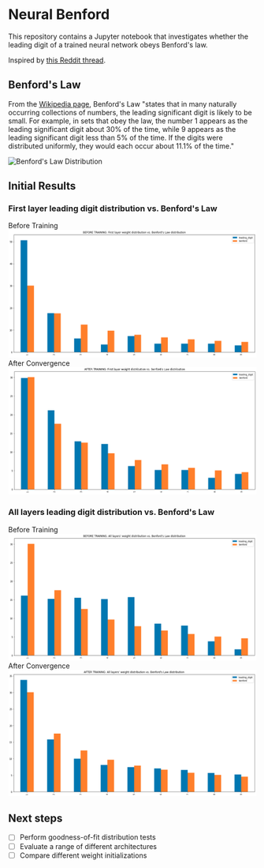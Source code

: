# Neural Benford
This repository contains a Jupyter notebook that investigates whether the leading digit of a trained neural network obeys Benford's law.

Inspired by [this Reddit thread](https://www.reddit.com/r/learnmachinelearning/comments/ibesos/the_weights_of_my_first_hidden_layer_start_to/).

## Benford's Law
From the [Wikipedia page](https://en.wikipedia.org/wiki/Benford%27s_law), Benford's Law "states that in many naturally occurring collections of numbers, the leading significant digit is likely to be small. For example, in sets that obey the law, the number 1 appears as the leading significant digit about 30% of the time, while 9 appears as the leading significant digit less than 5% of the time. If the digits were distributed uniformly, they would each occur about 11.1% of the time."

![Benford's Law Distribution](https://upload.wikimedia.org/wikipedia/commons/thumb/4/46/Rozklad_benforda.svg/768px-Rozklad_benforda.svg.png)

## Initial Results

### First layer leading digit distribution vs. Benford's Law
Before Training
![Before training](https://github.com/alxcnwy/neuralbenford/blob/master/plots/before_layer1.png?raw=true)
After Convergence
![After training](https://github.com/alxcnwy/neuralbenford/blob/master/plots/after_layer1.png?raw=true)

### All layers leading digit distribution vs. Benford's Law
Before Training
![Before training](https://github.com/alxcnwy/neuralbenford/blob/master/plots/before_layers.png?raw=true)
After Convergence
![After training](https://github.com/alxcnwy/neuralbenford/blob/master/plots/after_layers.png?raw=true)

## Next steps
- [ ] Perform goodness-of-fit distribution tests 
- [ ] Evaluate a range of different architectures
- [ ] Compare different weight initializations 